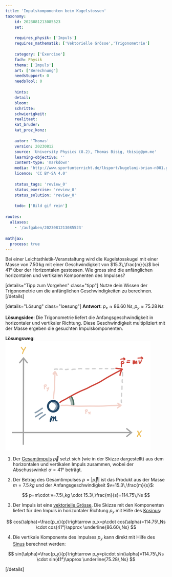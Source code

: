 ```yaml
---
title: 'Impulskomponenten beim Kugelstossen'
taxonomy:
	id: 2023081213085523
	set:

	requires_physik: ['Impuls']
	requires_mathematik: ['Vektorielle Grösse','Trigonometrie']

	category: ['Exercise']
	fach: Physik
	thema: ['Impuls']
	art: ['Berechnung']
	needsSupport: 0
	needsTool: 0

	hints: 
	detail: 
	bloom: 
	schritte: 
	schwierigkeit: 
	realitaet:
	kat_bruder:
	kat_proz_konz: 

	autor: 'Thomas'
	version: 20230812
	source: 'University Physics (8.2), Thomas Bisig, tbisig@pm.me'
	learning-objective: ''
	content-type: 'markdown'
	media: 'http://www.sportunterricht.de/lksport/kugelani-brian-n001.gif'
	licence: 'CC BY-SA 4.0'

	status_tags: 'review_0'
	status_exercise: 'review_0'
	status_solution: 'review_0'

	todo: ['Bild gif rein']

routes:
  aliases:
    - '/aufgaben/2023081213085523'

mathjax:
  process: true
---
```

Bei einer Leichtathletik-Veranstaltung wird die Kugelstosskugel mit einer Masse von $7.50\,kg$ mit einer Geschwindigkeit von $15.3\,\frac{m}{s}$ bei $41°$ über der Horizontalen gestossen. Wie gross sind die anfänglichen horizontalen und vertikalen Komponenten des Impulses?

[details="Tipp zum Vorgehen" class="tipp"]
Nutze dein Wissen der Trigonometrie um die anfänglichen Geschwindigkeiten zu berechnen.
[/details]

[details="Lösung" class="loesung"]
**Antwort**: $p_x\approx 86.60\,Ns, p_y\approx 75.28\,Ns$

**Lösungsidee**:
Die Trigonometrie liefert die Anfangsgeschwindigkeit in horizontaler und vertikaler Richtung. Diese Geschwindigkeit multipliziert mit der Masse ergeben die gesuchten Impulskomponenten.

**Lösungsweg**:
![Impulskomponenten eines Balls](impulskomponenten_eines_balls.svg?resize=400,400&class=float-right) 

1. Der [Gesamtimpuls](/konzepte/impuls) $\vec{p}$ setzt sich (wie in der Skizze dargestellt) aus dem horizontalen und vertikalen Impuls zusammen, wobei der Abschusswinkel $\alpha = 41°$ beträgt.

2. Der Betrag des Gesamtimpulses $p=|\vec{p}|$ ist das Produkt aus der Masse $m=7.5\,kg$ und der Anfangsgeschwindigkeit $v=15.3\,\frac{m}{s}$:

$$
p=m\cdot v=7.5\,kg \cdot 15.3\,\frac{m}{s}=114.75\,Ns
$$

3. Der Impuls ist eine [vektorielle Grösse](/konzepte/vektorielle-groesse). Die Skizze mit den Komponenten liefert für den Impuls in horizontaler Richtung $p_x$ mit Hilfe des [Kosinus](/konzepte/trigonometrie):

$$
cos(\alpha)=\frac{p_x}{p}\rightarrow p_x=p\cdot cos(\alpha)=114.75\,Ns \cdot cos(41°)\approx \underline{86.60\,Ns}
$$

4. Die vertikale Komponente des Impulses $p_y$ kann direkt mit Hilfe des [Sinus](/konzepte/trigonometrie) berechnet werden:

$$
sin(\alpha)=\frac{p_y}{p}\rightarrow p_y=p\cdot sin(\alpha)=114.75\,Ns \cdot sin(41°)\approx \underline{75.28\,Ns}
$$


[/details]